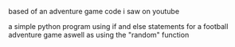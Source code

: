 based of an adventure game code i saw on youtube

a simple python program using if and else statements for a football adventure game aswell as using the "random" function
